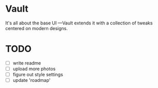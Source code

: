 # Vault
It's all about the base UI —Vault extends it with a collection of tweaks centered on modern designs.

# TODO
- [ ] write readme
- [ ] upload more photos
- [ ] figure out style settings
- [ ] update 'roadmap'

